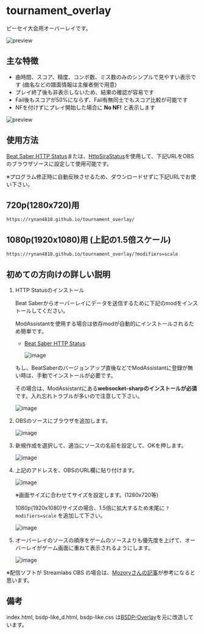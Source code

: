 # tournament_overlay
ビーセイ大会用オーバーレイです。

![preview](https://rynan4818.github.io/tournament_overlay1.png)

## 主な特徴
- 曲時間、スコア、精度、コンボ数、ミス数のみのシンプルで見やすい表示です (曲名などの譜面情報は主催者側で用意)
- プレイ終了後も非表示しないため、結果の確認が容易です
- Fail後もスコアが50%にならず、Fail有無同士でもスコア比較が可能です
- NFを付けずにプレイ開始した場合に **No NF!** と表示します

![preview](https://rynan4818.github.io/tournament_overlay2.png)

## 使用方法

[Beat Saber HTTP Status](https://github.com/opl-/beatsaber-http-status)または、[HttpSiraStatus](https://github.com/denpadokei/beatsaber-http-status)を使用して、下記URLをOBSのブラウザソースに設定して使用可能です。

※プログラム修正時に自動反映させるため、ダウンロードせずに下記URLでお使い下さい。

## 720p(1280x720)用
```
https://rynan4818.github.io/tournament_overlay/
```
## 1080p(1920x1080)用 (上記の1.5倍スケール)
```
https://rynan4818.github.io/tournament_overlay/?modifiers=scale
```

## 初めての方向けの詳しい説明

1. HTTP Statusのインストール

    Beat Saberからオーバーレイにデータを送信するために下記のmodをインストールしてください。

   ModAssistantを使用する場合は依存modが自動的にインストールされるため簡単です。

   - [Beat Saber HTTP Status](https://github.com/opl-/beatsaber-http-status)

      ![image](https://rynan4818.github.io/beatsaber-overlay-httpstatus.png)
	
   もし、BeatSaberのバージョンアップ直後などでModAssistantに登録が無い時は、手動でインストールが必要です。

   その場合は、ModAssistantにある**websocket-sharpのインストールが必須**です。入れ忘れトラブルが多いので注意して下さい。

   ![image](https://rynan4818.github.io/beatsaber-overlay-websocket-sharp.png)

2. OBSのソースにブラウザを追加します。

   ![image](https://rynan4818.github.io/beatsaber-overlay-obs-setting1.png)

3. 新規作成を選択して、適当にソースの名前を設定して、OKを押します。

   ![image](https://rynan4818.github.io/beatsaber-overlay-obs-setting2.png)

4. 上記のアドレスを、OBSのURL欄に貼り付けます。

   ![image](https://rynan4818.github.io/tournament_overlay3.png)

   ※画面サイズに合わせてサイズを設定します。(1280x720等)
  
   1080p(1920x1080)サイズの場合、1.5倍に拡大するため末尾に `?modifiers=scale` を追加して下さい。

   ![image](https://rynan4818.github.io/tournament_overlay4.png)

5. オーバーレイのソースの順序をゲームのソースよりも優先度を上げて、オーバーレイがゲーム画面に重ねて表示されるようにします。

    ![image](https://rynan4818.github.io/beatsaber-overlay-obs-setting8.png)

※配信ソフトが Streamlabs OBS の場合は、[Mozoryさんの記事](https://infovr.net/?p=408)が参考になると思います。

## 備考
index.html, bsdp-like_d.html, bsdp-like.css は[BSDP-Overlay](https://github.com/kOFReadie/BSDP-Overlay)を元に改造しています。
